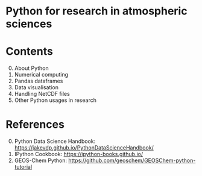 # Python for research in atmospheric sciences

# Contents
0. About Python
1. Numerical computing
2. Pandas dataframes
3. Data visualisation
4. Handling NetCDF files
5. Other Python usages in research

# References
0. Python Data Science Handbook: https://jakevdp.github.io/PythonDataScienceHandbook/
1. IPython Cookbook: https://ipython-books.github.io/
2. GEOS-Chem Python: https://github.com/geoschem/GEOSChem-python-tutorial
